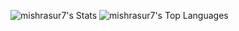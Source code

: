 
![mishrasur7's Stats](https://github-readme-stats.vercel.app/api?username=mishrasur7&&show_icons=true&hide_border=true&count_private=false)
![mishrasur7's Top Languages](https://github-readme-stats.vercel.app/api/top-langs/?username=mishrasur7&theme=react&show_icons=true&hide_border=true&layout=compact)
